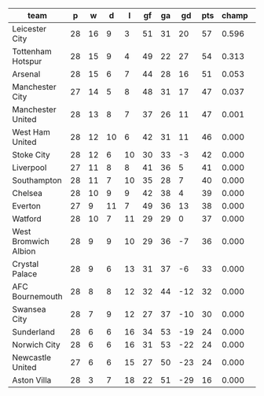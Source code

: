 |         team         | p  | w  | d  | l  | gf | ga | gd  | pts | champ |  rlg  |
|----------------------|----|----|----|----|----|----|-----|-----|-------|-------|
| Leicester City       | 28 | 16 |  9 |  3 | 51 | 31 |  20 |  57 | 0.596 | 0.000|
| Tottenham Hotspur    | 28 | 15 |  9 |  4 | 49 | 22 |  27 |  54 | 0.313 | 0.000|
| Arsenal              | 28 | 15 |  6 |  7 | 44 | 28 |  16 |  51 | 0.053 | 0.000|
| Manchester City      | 27 | 14 |  5 |  8 | 48 | 31 |  17 |  47 | 0.037 | 0.000|
| Manchester United    | 28 | 13 |  8 |  7 | 37 | 26 |  11 |  47 | 0.001 | 0.000|
| West Ham United      | 28 | 12 | 10 |  6 | 42 | 31 |  11 |  46 | 0.000 | 0.000|
| Stoke City           | 28 | 12 |  6 | 10 | 30 | 33 |  -3 |  42 | 0.000 | 0.000|
| Liverpool            | 27 | 11 |  8 |  8 | 41 | 36 |   5 |  41 | 0.000 | 0.000|
| Southampton          | 28 | 11 |  7 | 10 | 35 | 28 |   7 |  40 | 0.000 | 0.000|
| Chelsea              | 28 | 10 |  9 |  9 | 42 | 38 |   4 |  39 | 0.000 | 0.000|
| Everton              | 27 |  9 | 11 |  7 | 49 | 36 |  13 |  38 | 0.000 | 0.000|
| Watford              | 28 | 10 |  7 | 11 | 29 | 29 |   0 |  37 | 0.000 | 0.001|
| West Bromwich Albion | 28 |  9 |  9 | 10 | 29 | 36 |  -7 |  36 | 0.000 | 0.004|
| Crystal Palace       | 28 |  9 |  6 | 13 | 31 | 37 |  -6 |  33 | 0.000 | 0.020|
| AFC Bournemouth      | 28 |  8 |  8 | 12 | 32 | 44 | -12 |  32 | 0.000 | 0.031|
| Swansea City         | 28 |  7 |  9 | 12 | 27 | 37 | -10 |  30 | 0.000 | 0.098|
| Sunderland           | 28 |  6 |  6 | 16 | 34 | 53 | -19 |  24 | 0.000 | 0.645|
| Norwich City         | 28 |  6 |  6 | 16 | 31 | 53 | -22 |  24 | 0.000 | 0.573|
| Newcastle United     | 27 |  6 |  6 | 15 | 27 | 50 | -23 |  24 | 0.000 | 0.634|
| Aston Villa          | 28 |  3 |  7 | 18 | 22 | 51 | -29 |  16 | 0.000 | 0.994|
